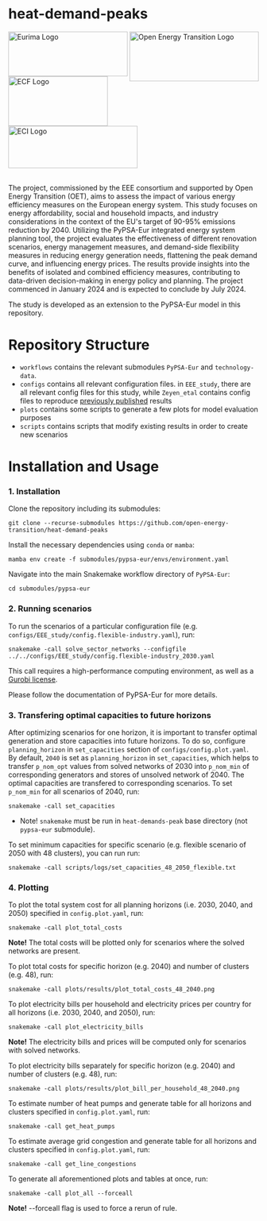 # heat-demand-peaks


<img src="https://github.com/open-energy-transition/heat-demand-peaks/assets/53824825/d305974e-030f-46f9-8b7c-9d7d276a81a3" alt="Open Energy Transition Logo" width="260" height="100" align="right">
<img src="https://github.com/open-energy-transition/heat-demand-peaks/assets/53824825/4470a2e7-42eb-4f97-81e6-7d58de1042e5" alt="Eurima Logo" width="240" height="90">
<img src="https://github.com/open-energy-transition/heat-demand-peaks/assets/53824825/bcf1713b-39e7-463e-a4c5-99f7310e140a" alt="ECF Logo" width="200" height="100">
<img src="https://github.com/open-energy-transition/heat-demand-peaks/assets/53824825/b2a6782b-28db-4ae2-be26-22e97e058b14" alt="ECI Logo" width="260" height="85">
<br>
<br>

The project, commissioned by the EEE consortium  and supported by Open Energy Transition (OET), aims to assess the impact of various energy efficiency measures on the European energy system. This study focuses on energy affordability, social and household impacts, and industry considerations in the context of the EU's target of 90-95% emissions reduction by 2040. Utilizing the PyPSA-Eur integrated energy system planning tool, the project evaluates the effectiveness of different renovation scenarios, energy management measures, and demand-side flexibility measures in reducing energy generation needs, flattening the peak demand curve, and influencing energy prices. The results provide insights into the benefits of isolated and combined efficiency measures, contributing to data-driven decision-making in energy policy and planning. The project commenced in January 2024 and is expected to conclude by July 2024.

The study is developed as an extension to the PyPSA-Eur model in this repository.

# Repository Structure

- `workflows` contains the relevant submodules `PyPSA-Eur` and `technology-data`.
- `configs` contains all relevant configuration files. in `EEE_study`, there are all relevant config files for this study, while `Zeyen_etal` contains config files to reproduce [previously published](https://doi.org/10.1016/j.energy.2021.120784) results
- `plots` contains some scripts to generate a few plots for model evaluation purposes
- `scripts` contains scripts that modify existing results in order to create new scenarios

# Installation and Usage

### 1. Installation

Clone the repository including its submodules:

    git clone --recurse-submodules https://github.com/open-energy-transition/heat-demand-peaks

Install the necessary dependencies using `conda` or `mamba`:

    mamba env create -f submodules/pypsa-eur/envs/environment.yaml

Navigate into the main Snakemake workflow directory of `PyPSA-Eur`:

    cd submodules/pypsa-eur

### 2. Running scenarios

To run the scenarios of a particular configuration file (e.g. `configs/EEE_study/config.flexible-industry.yaml`), run:

    snakemake -call solve_sector_networks --configfile ../../configs/EEE_study/config.flexible-industry_2030.yaml 

This call requires a high-performance computing environment, as well as a [Gurobi license](https://www.gurobi.com/downloads/gurobi-software/).

Please follow the documentation of PyPSA-Eur for more details.

### 3. Transfering optimal capacities to future horizons

After optimizing scenarios for one horizon, it is important to transfer optimal generation and store capacities into future horizons. To do so, configure `planning_horizon` in `set_capacities` section of `configs/config.plot.yaml`. By default, `2040` is set as `planning_horizon` in `set_capacities`, which helps to transfer `p_nom_opt` values from solved networks of 2030 into `p_nom_min` of corresponding generators and stores of unsolved network of 2040. The optimal capacities are transfered to corresponding scenarios. To set `p_nom_min` for all scenarios of 2040, run:

    snakemake -call set_capacities

* Note! `snakemake` must be run in `heat-demands-peak` base directory (not `pypsa-eur` submodule).

To set minimum capacities for specific scenario (e.g. flexible scenario of 2050 with 48 clusters), you can run run:

    snakemake -call scripts/logs/set_capacities_48_2050_flexible.txt

### 4. Plotting

To plot the total system cost for all planning horizons (i.e. 2030, 2040, and 2050) specified in `config.plot.yaml`, run:

    snakemake -call plot_total_costs

**Note!** The total costs will be plotted only for scenarios where the solved networks are present.

To plot total costs for specific horizon (e.g. 2040) and number of clusters (e.g. 48), run:

    snakemake -call plots/results/plot_total_costs_48_2040.png

To plot electricity bills per household and electricity prices per country for all horizons (i.e. 2030, 2040, and 2050), run:

    snakemake -call plot_electricity_bills

**Note!** The electricity bills and prices will be computed only for scenarios with solved networks.

To plot electricity bills separately for specific horizon (e.g. 2040) and number of clusters (e.g. 48), run:

    snakemake -call plots/results/plot_bill_per_household_48_2040.png

To estimate number of heat pumps and generate table for all horizons and clusters specified in `config.plot.yaml`, run:

    snakemake -call get_heat_pumps

To estimate average grid congestion and generate table for all horizons and clusters specified in `config.plot.yaml`, run:

    snakemake -call get_line_congestions

To generate all aforementioned plots and tables at once, run:

    snakemake -call plot_all --forceall

**Note!** --forceall flag is used to force a rerun of rule.

